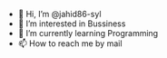 - 👋 Hi, I’m @jahid86-syl
- 👀 I’m interested in Bussiness
- 🌱 I’m currently learning Programming
- 📫 How to reach me by mail

<!---
jahid86-syl/jahid86-syl is a ✨ special ✨ repository because its `README.md` (this file) appears on your GitHub profile.
You can click the Preview link to take a look at your changes.
--->
